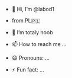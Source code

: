 - 👋 Hi, I’m @labod1
- from  PL🇵🇱

- 🌱 I’m totaly noob 
- 📫 How to reach me ...
- 😄 Pronouns: ...
- ⚡ Fun fact: ...

<!---
labod1/labod1 is a ✨ special ✨ repository because its `README.md` (this file) appears on your GitHub profile.
You can click the Preview link to take a look at your changes.
--->
